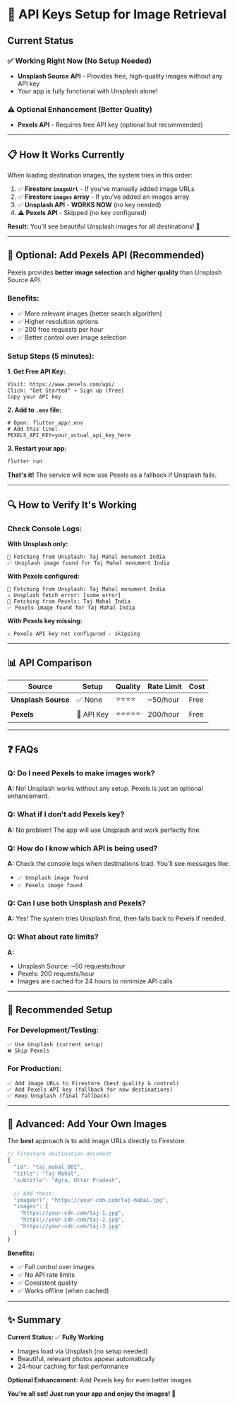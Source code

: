 # 🔑 API Keys Setup for Image Retrieval

## Current Status

### ✅ **Working Right Now (No Setup Needed)**
- **Unsplash Source API** - Provides free, high-quality images without any API key
- Your app is fully functional with Unsplash alone!

### ⚠️ **Optional Enhancement (Better Quality)**
- **Pexels API** - Requires free API key (optional but recommended)

---

## 📋 How It Works Currently

When loading destination images, the system tries in this order:

1. ✅ **Firestore `imageUrl`** - If you've manually added image URLs
2. ✅ **Firestore `images` array** - If you've added an images array
3. ✅ **Unsplash API** - **WORKS NOW** (no key needed)
4. ⚠️ **Pexels API** - Skipped (no key configured)

**Result:** You'll see beautiful Unsplash images for all destinations! 🎉

---

## 🚀 Optional: Add Pexels API (Recommended)

Pexels provides **better image selection** and **higher quality** than Unsplash Source API.

### Benefits:
- ✅ More relevant images (better search algorithm)
- ✅ Higher resolution options
- ✅ 200 free requests per hour
- ✅ Better control over image selection

### Setup Steps (5 minutes):

**1. Get Free API Key:**
   ```
   Visit: https://www.pexels.com/api/
   Click: "Get Started" → Sign up (free)
   Copy your API key
   ```

**2. Add to `.env` file:**
   ```env
   # Open: flutter_app/.env
   # Add this line:
   PEXELS_API_KEY=your_actual_api_key_here
   ```

**3. Restart your app:**
   ```bash
   flutter run
   ```

**That's it!** The service will now use Pexels as a fallback if Unsplash fails.

---

## 🔍 How to Verify It's Working

### Check Console Logs:

**With Unsplash only:**
```
📸 Fetching from Unsplash: Taj Mahal monument India
✅ Unsplash image found for Taj Mahal monument India
```

**With Pexels configured:**
```
📸 Fetching from Unsplash: Taj Mahal monument India
⚠️ Unsplash fetch error: [some error]
📸 Fetching from Pexels: Taj Mahal India
✅ Pexels image found for Taj Mahal India
```

**With Pexels key missing:**
```
⚠️ Pexels API key not configured - skipping
```

---

## 📊 API Comparison

| Source | Setup | Quality | Rate Limit | Cost |
|--------|-------|---------|------------|------|
| **Unsplash Source** | ✅ None | ⭐⭐⭐⭐ | ~50/hour | Free |
| **Pexels** | 🔑 API Key | ⭐⭐⭐⭐⭐ | 200/hour | Free |

---

## ❓ FAQs

### Q: Do I need Pexels to make images work?
**A:** No! Unsplash works without any setup. Pexels is just an optional enhancement.

### Q: What if I don't add Pexels key?
**A:** No problem! The app will use Unsplash and work perfectly fine.

### Q: How do I know which API is being used?
**A:** Check the console logs when destinations load. You'll see messages like:
   - `✅ Unsplash image found`
   - `✅ Pexels image found`

### Q: Can I use both Unsplash and Pexels?
**A:** Yes! The system tries Unsplash first, then falls back to Pexels if needed.

### Q: What about rate limits?
**A:** 
- Unsplash Source: ~50 requests/hour
- Pexels: 200 requests/hour
- Images are cached for 24 hours to minimize API calls

---

## 🎯 Recommended Setup

### For Development/Testing:
```
✅ Use Unsplash (current setup)
❌ Skip Pexels
```

### For Production:
```
✅ Add image URLs to Firestore (best quality & control)
✅ Add Pexels API key (fallback for new destinations)
✅ Keep Unsplash (final fallback)
```

---

## 🔧 Advanced: Add Your Own Images

The **best** approach is to add image URLs directly to Firestore:

```javascript
// Firestore destination document
{
  "id": "taj_mahal_001",
  "title": "Taj Mahal",
  "subtitle": "Agra, Uttar Pradesh",
  
  // Add these:
  "imageUrl": "https://your-cdn.com/taj-mahal.jpg",
  "images": [
    "https://your-cdn.com/taj-1.jpg",
    "https://your-cdn.com/taj-2.jpg",
    "https://your-cdn.com/taj-3.jpg"
  ]
}
```

**Benefits:**
- ✅ Full control over images
- ✅ No API rate limits
- ✅ Consistent quality
- ✅ Works offline (when cached)

---

## ✨ Summary

**Current Status:** ✅ **Fully Working**
- Images load via Unsplash (no setup needed)
- Beautiful, relevant photos appear automatically
- 24-hour caching for fast performance

**Optional Enhancement:** Add Pexels key for even better images

**You're all set! Just run your app and enjoy the images! 🎉**
